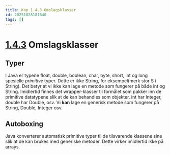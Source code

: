 ```yaml
---
title: Kap 1.4.3 Omslagsklasser
id: 20251028181640
tags: []
---
```


# [1.4.3]([[20250818102829]]) Omslagsklasser
## Typer
I Java er typene float, double, boolean, char,  byte, short, int og long spesielle _primitive_ typer. Dette er ikke String, for eksempel(merk stor S i String). Det betyr at vi ikke kan lage en metode som fungerer på både int og String. Imidlertid finnes det wrapper-klasser til formålet som pakker inn de primitive datatypene slik at de kan behandles som objekter. int har Integer, double har Double, osv. Vi **kan** lage en generisk metode som fungerer på String, Double, Integer osv.

## Autoboxing
Java konverterer automatisk primitive typer til de tilsvarende klassene sine slik at de kan brukes med generiske metoder. Dette virker imidlertid ikke på arrays.